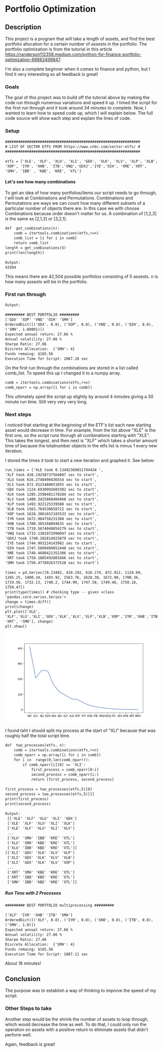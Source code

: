 # Portfolio Optimization
## Description
This project is a program that will take a length of assets, and find the best portfolio allocation for a certain number of assests in the portfolio. The portfolio optimization is from the tutorial in this article https://randerson112358.medium.com/python-for-finance-portfolio-optimization-66882498847.  

I'm also a complete beginner when it comes to finance and python, but I find it very interesting so all feedback is great! 

### Goals
The goal of this project was to build off the tutorial above by making the code run through numerous variations and speed it up. I timed the script for the first run through and it took around 34 minutes to complete. Now, I wanted to learn how to speed code up, which I will explain below. The full code source will show each step and explain the lines of code. 
 
### Setup

    ##############################################################
    # LIST OF SECTOR ETFS FROM https://www.cnbc.com/sector-etfs/ #
    ##############################################################
    
    etfs = ['XLE', 'XLF', 'XLU', 'XLI', 'GDX', 'XLK', 'XLV', 'XLP', 'XLB', 'XOP', 'IYR', 'XHB', 'ITB','VNQ','GDXJ','IYE','OIH', 'XME','XRT', 'SMH', 'IBB' , 'KBE', 'KRE', 'XTL']

#### Let's see how many combinations
To get an idea of how many portfolios/items our script needs to go through, I will look at Combinations and Permutations. Combinations and Permutations are ways we can count how many different subsets of a particular number of objects there are. In this case we with choose Combinations because order doesn't matter for us. A combination of [1,2,3] is the same as [2,1,3] or [3,2,1].

    def  get_combinations(n):
	    comb = itertools.combinations(etfs,r=n)
	    comb_list = [i for i in comb]
	    return comb_list
    length = get_combinations(5)
    print(len(length))
    
    Output:
    42504
This means there are 42,504 possible portfolios consisting of 5 assests. n is how many assests will be in the portfolio.

### First run through

    Output:
    
    ######### BEST PORTFOLIO #########
    ['GDX' 'XOP' 'VNQ' 'OIH' 'SMH']
    OrderedDict([('GDX', 0.0), ('XOP', 0.0), ('VNQ', 0.0), ('OIH', 0.0), ('SMH', 1.00001)])
    Expected annual return: 27.66 %
    Annual volatility: 27.66 %
    Sharpe Ratio: 27.66
    Discrete Allocation:  {'SMH': 4}
    Funds remaing: $165.56
    Execution Time for Script: 2067.18 sec
On the first run through the combinations are stored in a list called comb_list. To speed this up I changed it to a numpy array.

    comb = itertools.combinations(etfs,r=n)
    comb_nparr = np.array([i for i in comb])
This ultimately sped the script up slightly by around 4 minutes giving a 30 minute run time. Still very very very long.
### Next steps
I noticed that starting at the beginning of the ETF's list each new starting asset would decrease in time. For example, from the list above "XLE" is the first one, so the script runs thorugh all combinations starting with "XLE". This takes the longest, and then next is "XLF" which takes a shorter amount time of because the totalnumber objects in the etfs list is minus 1 every new iteration. 

I stored the times it took to start a new iteration and graphed it. 
See below:

    run_times = ['XLE took 0.13492369651794434 ',
    'XLF took 410.19258737564087 sec to start',
    'XLU took 616.2740490436554 sec to start',
    'XLI took 872.9125480651855 sec to start',
    'GDX took 1124.6930992603302 sec to start',
    'XLK took 1285.2598481178284 sec to start',
    'XLV took 1400.3425860404968 sec to start',
    'XLP took 1493.922125339508 sec to start',
    'XLB took 1563.764530658722 sec to start',
    'XOP took 1628.3061652183533 sec to start',
    'IYR took 1672.984756231308 sec to start',
    'XHB took 1700.365168094635 sec to start',
    'ITB took 1719.5674049854279 sec to start',
    'VNQ took 1732.1381072998047 sec to start',
    'GDXJ took 1740.282814025879 sec to start',
    'IYE took 1744.993224143982 sec to start',
    'OIH took 1747.5899469852448 sec to start',
    'XME took 1749.4680421352386 sec to start',
    'XRT took 1750.1885492801666 sec to start',
    'SMH took 1750.4778926372528 sec to start']
    
    times = pd.Series([0.13492, 410.192, 616.274, 872.912, 1124.69, 1285.25, 1400.34, 1493.92, 1563.76, 1628.30, 1672.98, 1700.36, 1719.56, 1732.13, 1740.2, 1744.99, 1747.58, 1749.46, 1750.18, 1750.47])
    print(type(times)) # checking type -- gives <class 'pandas.core.series.Series'>
    change = times.diff()
    print(change)
    plt.plot(['XLE', 'XLF','XLU','XLI','GDX','XLK','XLV','XLP','XLB','XOP','IYR','XHB','ITB','VNQ','GDXJ','IYE','OIH','XME', 'XRT', 'SMH'], change)
    plt.show()

![](iteration-times.png)

I found taht I should split my process at the start of "XLI" because that was roughly half the total script time.

    def  two_processes(etfs, n):
	    comb = itertools.combinations(etfs,r=n) 
	    comb_nparr = np.array([i for i in comb])
	    for i in  range(0,len(comb_nparr)):
		    if comb_nparr[i][0] == 'XLI':
			    first_process = comb_nparr[0:i]
			    second_process = comb_nparr[i:]
			    return [first_process, second_process]
    
    first_process = two_processes(etfs,5)[0]
    second_process = two_processes(etfs,5)[1]  
    print(first_process)
    print(second_process)
    
    Output:
     [['XLE' 'XLF' 'XLU' 'XLI' 'GDX']
     ['XLE' 'XLF' 'XLU' 'XLI' 'XLK']
     ['XLE' 'XLF' 'XLU' 'XLI' 'XLV']
     ...
     ['XLU' 'SMH' 'IBB' 'KRE' 'XTL']
     ['XLU' 'SMH' 'KBE' 'KRE' 'XTL']
     ['XLU' 'IBB' 'KBE' 'KRE' 'XTL']]
    [['XLI' 'GDX' 'XLK' 'XLV' 'XLP']
     ['XLI' 'GDX' 'XLK' 'XLV' 'XLB']
     ['XLI' 'GDX' 'XLK' 'XLV' 'XOP']
     ...
     ['XRT' 'SMH' 'KBE' 'KRE' 'XTL']
     ['XRT' 'IBB' 'KBE' 'KRE' 'XTL']
     ['SMH' 'IBB' 'KBE' 'KRE' 'XTL']]

##### Run Time with 2 Processes

    ######### BEST PORTFOLIO multiprocessing #########
    
    ['XLF' 'IYR' 'XHB' 'ITB' 'SMH']
    OrderedDict([('XLF', 0.0), ('IYR', 0.0), ('XHB', 0.0), ('ITB', 0.0), ('SMH', 1.0)])
    Expected annual return: 27.66 %
    Annual volatility: 27.66 %
    Sharpe Ratio: 27.66
    Discrete Allocation:  {'SMH': 4}
    Funds remaing: $165.56
    Execution Time for Script: 1087.11 sec
About 18 minutes!

## Conclusion

The purpose was to establish a way of thinking to improve the speed of my script.

### Other Steps to take
Another step would be the shrink the number of assets to loop through, which would decrease the time as well. To do that, I could only run the operation on assets with a positive return to eliminate assets that didn't perform well. 

Again, feedback is great!
